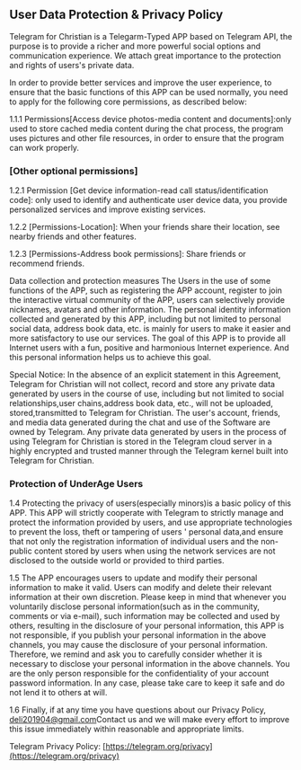 ## User Data Protection & Privacy Policy

Telegram for Christian is a Telegarm-Typed APP based on Telegram API, the purpose is to provide a richer and more powerful social options and communication experience.
We attach great importance to the protection and rights of users's private data.

In order to provide better services and improve the user experience, to ensure that the basic functions of this APP can be used normally, you need to apply for the following core permissions, as described below:

1.1.1 Permissions[Access device photos-media content and documents]:only used to store cached media content during the chat process, the program uses pictures and other file resources, in order to ensure that the program can work properly.

### [Other optional permissions]

1.2.1 Permission [Get device information-read call status/identification code]: only used to identify and authenticate user device data, you provide personalized services and improve existing services.

1.2.2 [Permissions-Location]: When your friends share their location, see nearby friends and other features.

1.2.3 [Permissions-Address book permissions]: Share friends or recommend friends.

Data collection and protection measures The Users in the use of some functions of the APP, such as registering the APP account, register to join the interactive virtual community of the APP, users can selectively provide nicknames, avatars and other information. The personal identity information collected and generated by this APP, including but not limited to personal social data, address book data, etc. is mainly for users to make it easier and more satisfactory to use our services. The goal of this APP is to provide all Internet users with a fun, positive and harmonious Internet experience. And this personal information helps us to achieve this goal.

Special Notice: In the absence of an explicit statement in this Agreement, Telegram for Christian will not collect, record and store any private data generated by users in the course of use, including but not limited to social relationships,user chains,address book data, etc., will not be uploaded, stored,transmitted to Telegram for Christian. The user's account, friends, and media data generated during the chat and use of the Software are owned by Telegram. Any private data generated by users in the process of using Telegram for Christian is stored in the Telegram cloud server in a highly encrypted and trusted manner through the Telegram kernel built into Telegram for Christian.

### Protection of UnderAge Users

1.4 Protecting the privacy of users(especially minors)is a basic policy of this APP. This APP will strictly cooperate with Telegram to strictly manage and protect the information provided by users, and use appropriate technologies to prevent the loss, theft or tampering of users ' personal data,and ensure that not only the registration information of individual users and the non-public content stored by users when using the network services are not disclosed to the outside world or provided to third parties.

1.5 The APP encourages users to update and modify their personal information to make it valid. Users can modify and delete their relevant information at their own discretion. Please keep in mind that whenever you voluntarily disclose personal information(such as in the community, comments or via e-mail), such information may be collected and used by others, resulting in the disclosure of your personal information, this APP is not responsible, if you publish your personal information in the above channels, you may cause the disclosure of your personal information. Therefore, we remind and ask you to carefully consider whether it is necessary to disclose your personal information in the above channels. You are the only person responsible for the confidentiality of your account password information. In any case, please take care to keep it safe and do not lend it to others at will.

1.6 Finally, if at any time you have questions about our Privacy Policy, deli201904@gmail.com ​Contact us and we will make every effort to improve this issue immediately within reasonable and appropriate limits.

Telegram Privacy Policy: [https://telegram.org/privacy](https://telegram.org/privacy)
